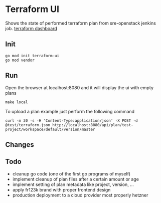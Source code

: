 # Terraform UI

Shows the state of performed terraform plan from sre-openstack jenkins job.
[terraform dashboard]()

## Init 

```
go mod init terraform-ui
go mod vendor
```

## Run

Open the browser at localhost:8080 and it will display the ui with empty plans
```
make local
```
To upload a plan example just perform the following command
```
curl -m 30 -s -H 'Content-Type:application/json' -X POST -d @test/terraform.json http://localhost:8080/api/plan/test-project/workspace/default/version/master
```

## Changes

## Todo

* cleanup go code (one of the first go programs of myself)
* implement cleanup of plan files after a certain amount or age
* implement setting of plan metadata like project, version, ...
* apply fr123k brand with proper frontend design
* production deployment to a cloud provider most properly hetzner
